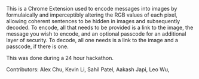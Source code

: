 This is a Chrome Extension used to encode messages into images by formulaically and imperceptibly altering the RGB values
of each pixel, allowing coherent sentences to be hidden in images and subsequently decoded. To encode, all that needs to
be provided is a link to the image, the message you wish to encode, and an optional passcode for an additional layer of
security. To decode, all one needs is a link to the image and a passcode, if there is one.

This was done during a 24 hour hackathon.

Contributors:
Alex Chu, 
Kevin Li, 
Sahil Patel, 
Aakash Japi, 
Leo Wu,

